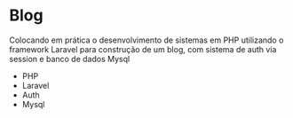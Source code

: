 # Blog

Colocando em prática o desenvolvimento de sistemas em PHP utilizando o framework Laravel para construção de um blog, com sistema de auth via session e banco de dados Mysql

 - PHP
 - Laravel
 - Auth
 - Mysql
